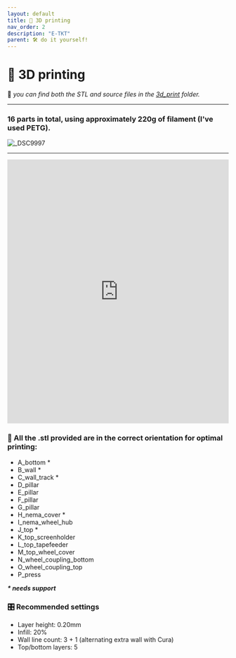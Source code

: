 ```yaml
---
layout: default
title: 🧵 3D printing
nav_order: 2
description: "E-TKT"
parent: 🛠️ do it yourself!
---
```


# 🧵 **3D printing**
💬 *you can find both the STL and source files in the [3d_print](https://github.com/andreisperid/E-TKT/tree/main/_3dprint) folder.*

----

### 16 parts in total, using approximately 220g of filament (I've used PETG).

![_DSC9997](https://user-images.githubusercontent.com/15098003/196298742-6d85e73e-dd56-448f-a0a8-05b23ec15f89.jpg)

----

<div class="sketchfab-embed-wrapper"> 
 <iframe title="E-TKT: 3D printing" width="100%" height="600px" frameborder="0" allowfullscreen mozallowfullscreen="true" webkitallowfullscreen="true" allow="autoplay; fullscreen; xr-spatial-tracking" xr-spatial-tracking execution-while-out-of-viewport execution-while-not-rendered web-share src="https://sketchfab.com/models/af2f40abf97d477f9c3f3be6128178a7/embed?autostart=1"> </iframe> 
</div>

### 📐 All the .stl provided are in the correct orientation for optimal printing:

- A_bottom \*
- B_wall \*
- C_wall_track \*
- D_pillar
- E_pillar
- F_pillar
- G_pillar
- H_nema_cover \*
- I_nema_wheel_hub
- J_top \*
- K_top_screenholder
- L_top_tapefeeder
- M_top_wheel_cover
- N_wheel_coupling_bottom
- O_wheel_coupling_top
- P_press
 
***\* needs support***
 

### 🎛️ Recommended settings
- Layer height: 0.20mm
- Infill: 20%
- Wall line count: 3 + 1 (alternating extra wall with Cura)
- Top/bottom layers: 5


